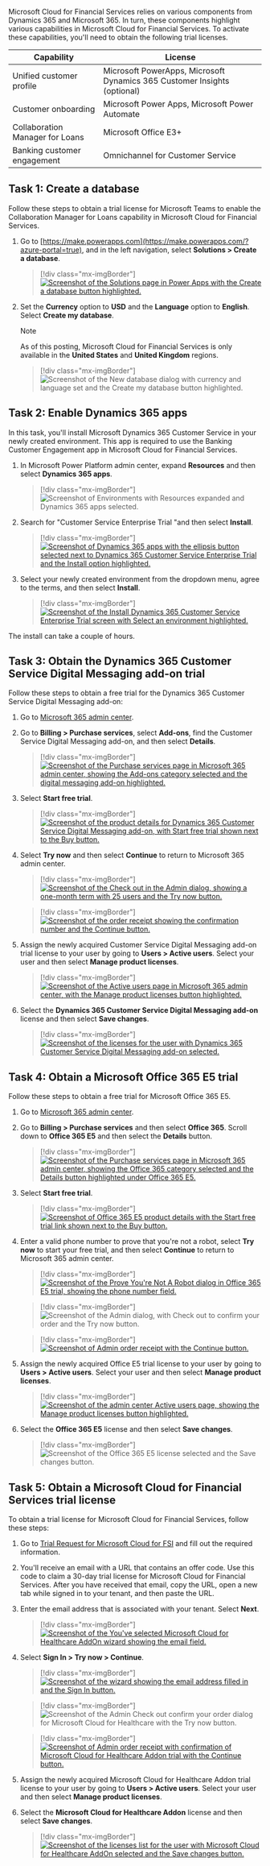 Microsoft Cloud for Financial Services relies on various components from Dynamics 365 and Microsoft 365. In turn, these components highlight various capabilities in Microsoft Cloud for Financial Services. To activate these capabilities, you'll need to obtain the following trial licenses.

| Capability | License |
|------------|---------|
| Unified customer profile | Microsoft PowerApps, Microsoft Dynamics 365 Customer Insights (optional) |
| Customer onboarding | Microsoft Power Apps, Microsoft Power Automate |
| Collaboration Manager for Loans | Microsoft Office E3+ |
| Banking customer engagement | Omnichannel for Customer Service |

## Task 1: Create a database

Follow these steps to obtain a trial license for Microsoft Teams to enable the Collaboration Manager for Loans capability in Microsoft Cloud for Financial Services.

1. Go to [https://make.powerapps.com](https://make.powerapps.com/?azure-portal=true), and in the left navigation, select **Solutions > Create a database**.

    > [!div class="mx-imgBorder"]
    > [![Screenshot of the Solutions page in Power Apps with the Create a database button highlighted.](../media/solutions.png)](../media/solutions.png#lightbox)

1. Set the **Currency** option to **USD** and the **Language** option to **English**. Select **Create my database**.

    > [!NOTE]
    > As of this posting, Microsoft Cloud for Financial Services is only available in the **United States** and **United Kingdom** regions.

    > [!div class="mx-imgBorder"]
    > ![Screenshot of the New database dialog with currency and language set and the Create my database button highlighted.](../media/language.png)

## Task 2: Enable Dynamics 365 apps

In this task, you'll install Microsoft Dynamics 365 Customer Service in your newly created environment. This app is required to use the Banking Customer Engagement app in Microsoft Cloud for Financial Services.

1. In Microsoft Power Platform admin center, expand **Resources** and then select **Dynamics 365 apps**.

    > [!div class="mx-imgBorder"]
    > ![Screenshot of Environments with Resources expanded and Dynamics 365 apps selected.](../media/environments.png)

1. Search for "Customer Service Enterprise Trial "and then select **Install**.

    > [!div class="mx-imgBorder"]
    > [![Screenshot of Dynamics 365 apps with the ellipsis button selected next to Dynamics 365 Customer Service Enterprise Trial and the Install option highlighted.](../media/install.png)](../media/install.png#lightbox)

1. Select your newly created environment from the dropdown menu, agree to the terms, and then select **Install**.

    > [!div class="mx-imgBorder"]
    > [![Screenshot of the Install Dynamics 365 Customer Service Enterprise Trial screen with Select an environment highlighted.](../media/agree.png)](../media/agree.png#lightbox)

The install can take a couple of hours.

## Task 3: Obtain the Dynamics 365 Customer Service Digital Messaging add-on trial

Follow these steps to obtain a free trial for the Dynamics 365 Customer Service Digital Messaging add-on:

1. Go to [Microsoft 365 admin center](https://admin.microsoft.com/?azure-portal=true).

1. Go to **Billing > Purchase services**, select **Add-ons**, find the Customer Service Digital Messaging add-on, and then select **Details**.

    > [!div class="mx-imgBorder"]
    > [![Screenshot of the Purchase services page in Microsoft 365 admin center, showing the Add-ons category selected and the digital messaging add-on highlighted.](../media/purchase.png)](../media/purchase.png#lightbox)

1. Select **Start free trial**.

    > [!div class="mx-imgBorder"]
    > [![Screenshot of the product details for Dynamics 365 Customer Service Digital Messaging add-on, with Start free trial shown next to the Buy button.](../media/free.png)](../media/free.png#lightbox)

1. Select **Try now** and then select **Continue** to return to Microsoft 365 admin center.

    > [!div class="mx-imgBorder"]
    > [![Screenshot of the Check out in the Admin dialog, showing a one-month term with 25 users and the Try now button.](../media/try.png)](../media/try.png#lightbox)

    > [!div class="mx-imgBorder"]
    > [![Screenshot of the order receipt showing the confirmation number and the Continue button.](../media/receipt.png)](../media/receipt.png#lightbox)

1. Assign the newly acquired Customer Service Digital Messaging add-on trial license to your user by going to **Users > Active users**. Select your user and then select **Manage product licenses**.

    > [!div class="mx-imgBorder"]
    > [![Screenshot of the Active users page in Microsoft 365 admin center, with the Manage product licenses button highlighted.](../media/active.png)](../media/active.png#lightbox)

1. Select the **Dynamics 365 Customer Service Digital Messaging add-on** license and then select **Save changes**.

    > [!div class="mx-imgBorder"]
    > [![Screenshot of the licenses for the user with Dynamics 365 Customer Service Digital Messaging add-on selected.](../media/licenses.png)](../media/licenses.png#lightbox)

## Task 4: Obtain a Microsoft Office 365 E5 trial

Follow these steps to obtain a free trial for Microsoft Office 365 E5.

1. Go to [Microsoft 365 admin center](https://admin.microsoft.com/?azure-portal=true).

1. Go to **Billing > Purchase services** and then select **Office 365**. Scroll down to **Office 365 E5** and then select the **Details** button.

    > [!div class="mx-imgBorder"]
    > [![Screenshot of the Purchase services page in Microsoft 365 admin center, showing the Office 365 category selected and the Details button highlighted under Office 365 E5.](../media/office.png)](../media/office.png#lightbox)

1. Select **Start free trial**.

    > [!div class="mx-imgBorder"]
    > [![Screenshot of Office 365 E5 product details with the Start free trial link shown next to the Buy button.](../media/e-5-trial.png)](../media/e-5-trial.png#lightbox)

1. Enter a valid phone number to prove that you're not a robot, select **Try now** to start your free trial, and then select **Continue** to return to Microsoft 365 admin center.

    > [!div class="mx-imgBorder"]
    > [![Screenshot of the Prove You're Not A Robot dialog in Office 365 E5 trial, showing the phone number field.](../media/robot.png)](../media/robot.png#lightbox)

    > [!div class="mx-imgBorder"]
    > ![Screenshot of the Admin dialog, with Check out to confirm your order and the Try now button.](../media/confirm-e-5.png)

    > [!div class="mx-imgBorder"]
    > [![Screenshot of Admin order receipt with the Continue button.](../media/receipt-e-5.png)](../media/receipt-e-5.png#lightbox)

1. Assign the newly acquired Office E5 trial license to your user by going to **Users > Active users**. Select your user and then select **Manage product licenses**.

    > [!div class="mx-imgBorder"]
    > [![Screenshot of the admin center Active users page, showing the Manage product licenses button highlighted.](../media/manage.png)](../media/manage.png#lightbox)

1. Select the **Office 365 E5** license and then select **Save changes**.

    > [!div class="mx-imgBorder"]
    > ![Screenshot of the Office 365 E5 license selected and the Save changes button.](../media/license-e-5.png)

## Task 5: Obtain a Microsoft Cloud for Financial Services trial license

To obtain a trial license for Microsoft Cloud for Financial Services, follow these steps:

1.  Go to [Trial Request for Microsoft Cloud for FSI](https://aka.ms/FSITrial/?azure-portal=true) and fill out the required information.

1. You'll receive an email with a URL that contains an offer code. Use this code to claim a 30-day trial license for Microsoft Cloud for Financial Services. After you have received that email, copy the URL, open a new tab while signed in to your tenant, and then paste the URL.

1. Enter the email address that is associated with your tenant. Select **Next**.

    > [!div class="mx-imgBorder"]
    > [![Screenshot of the You've selected Microsoft Cloud for Healthcare AddOn wizard showing the email field.](../media/email-health.png)](../media/email-health.png#lightbox)

1. Select **Sign In > Try now > Continue**.

    > [!div class="mx-imgBorder"]
    > [![Screenshot of the wizard showing the email address filled in and the Sign In button.](../media/sign-in.png)](../media/sign-in.png#lightbox)

    > [!div class="mx-imgBorder"]
    > ![Screenshot of the Admin Check out confirm your order dialog for Microsoft Cloud for Healthcare with the Try now button.](../media/try-health.png)

    > [!div class="mx-imgBorder"]
    > [![Screenshot of Admin order receipt with confirmation of Microsoft Cloud for Healthcare Addon trial with the Continue button.](../media/receipt-health.png)](../media/receipt-health.png#lightbox)

1. Assign the newly acquired Microsoft Cloud for Healthcare Addon trial license to your user by going to **Users > Active users**. Select your user and then select **Manage product licenses**.

1. Select the **Microsoft Cloud for Healthcare Addon** license and then select **Save changes**.

    > [!div class="mx-imgBorder"]
    > [![Screenshot of the licenses list for the user with Microsoft Cloud for Healthcare AddOn selected and the Save changes button.](../media/license-health.png)](../media/license-health.png#lightbox)
